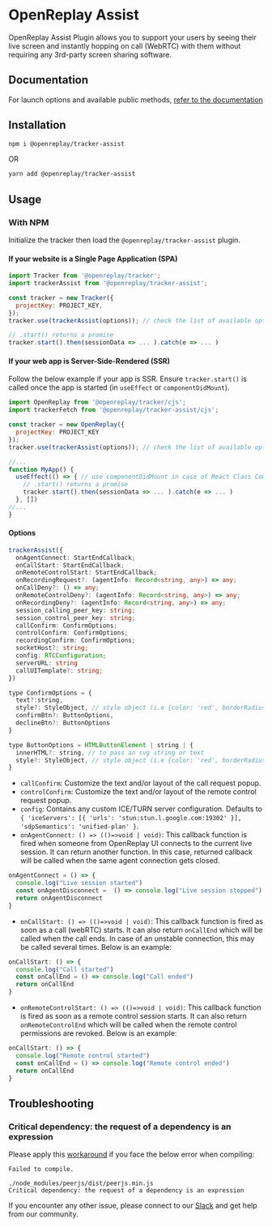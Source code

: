 # OpenReplay  Assist

OpenReplay Assist Plugin allows you to support your users by seeing their live screen and instantly hopping on call (WebRTC) with them without requiring any 3rd-party screen sharing software.

## Documentation

For launch options and available public methods, [refer to the documentation](https://docs.openreplay.com/plugins/assist)

## Installation

```bash
npm i @openreplay/tracker-assist
```
OR
```bash
yarn add @openreplay/tracker-assist
```

## Usage

### With NPM

Initialize the tracker then load the `@openreplay/tracker-assist` plugin.

#### If your website is a Single Page Application (SPA)

```js
import Tracker from '@openreplay/tracker';
import trackerAssist from '@openreplay/tracker-assist';

const tracker = new Tracker({
  projectKey: PROJECT_KEY,
});
tracker.use(trackerAssist(options)); // check the list of available options below

// .start() returns a promise
tracker.start().then(sessionData => ... ).catch(e => ... )

```

#### If your web app is Server-Side-Rendered (SSR)

Follow the below example if your app is SSR. Ensure `tracker.start()` is called once the app is started (in `useEffect` or `componentDidMount`).

```js
import OpenReplay from '@openreplay/tracker/cjs';
import trackerFetch from '@openreplay/tracker-assist/cjs';

const tracker = new OpenReplay({
  projectKey: PROJECT_KEY
});
tracker.use(trackerAssist(options)); // check the list of available options below

//...
function MyApp() {
  useEffect(() => { // use componentDidMount in case of React Class Component
    // .start() returns a promise
    tracker.start().then(sessionData => ... ).catch(e => ... )
  }, [])
//...
}
```

#### Options

```ts
trackerAssist({
  onAgentConnect: StartEndCallback;
  onCallStart: StartEndCallback;
  onRemoteControlStart: StartEndCallback;
  onRecordingRequest?: (agentInfo: Record<string, any>) => any;
  onCallDeny?: () => any;
  onRemoteControlDeny?: (agentInfo: Record<string, any>) => any;
  onRecordingDeny?: (agentInfo: Record<string, any>) => any;
  session_calling_peer_key: string;
  session_control_peer_key: string;
  callConfirm: ConfirmOptions;
  controlConfirm: ConfirmOptions;
  recordingConfirm: ConfirmOptions;
  socketHost?: string;
  config: RTCConfiguration;
  serverURL: string
  callUITemplate?: string;
})
```

```js
type ConfirmOptions = {
  text?:string,
  style?: StyleObject, // style object (i.e {color: 'red', borderRadius: '10px'})
  confirmBtn?: ButtonOptions,
  declineBtn?: ButtonOptions
}

type ButtonOptions = HTMLButtonElement | string | {
  innerHTML?: string, // to pass an svg string or text
  style?: StyleObject, // style object (i.e {color: 'red', borderRadius: '10px'})
}
```

- `callConfirm`: Customize the text and/or layout of the call request popup.
- `controlConfirm`: Customize the text and/or layout of the remote control request popup.
- `config`: Contains any custom ICE/TURN server configuration. Defaults to `{ 'iceServers': [{ 'urls': 'stun:stun.l.google.com:19302' }], 'sdpSemantics': 'unified-plan' }`.
- `onAgentConnect: () => (()=>void | void)`: This callback function is fired when someone from OpenReplay UI connects to the current live session. It can return another function. In this case, returned callback will be called when the same agent connection gets closed.

```js
onAgentConnect = () => {
  console.log("Live session started")
  const onAgentDisconnect =  () => console.log("Live session stopped")
  return onAgentDisconnect
}
```

- `onCallStart: () => (()=>void | void)`: This callback function is fired as soon as a call (webRTC) starts. It can also return `onCallEnd` which will be called when the call ends. In case of an unstable connection, this may be called several times. Below is an example:

```js
onCallStart: () => {
  console.log("Call started")
  const onCallEnd = () => console.log("Call ended")
  return onCallEnd
}
```

- `onRemoteControlStart: () => (()=>void | void)`: This callback function is fired as soon as a remote control session starts. It can also return `onRemoteControlEnd` which will be called when the remote control permissions are revoked. Below is an example:

```js
onCallStart: () => {
  console.log("Remote control started")
  const onCallEnd = () => console.log("Remote control ended")
  return onCallEnd
}
```

## Troubleshooting

### Critical dependency: the request of a dependency is an expression

Please apply this [workaround](https://github.com/peers/peerjs/issues/630#issuecomment-910028230) if you face the below error when compiling:

```log
Failed to compile.

./node_modules/peerjs/dist/peerjs.min.js
Critical dependency: the request of a dependency is an expression
```

If you encounter any other issue, please connect to our [Slack](https://slack.openreplay.com) and get help from our community.
